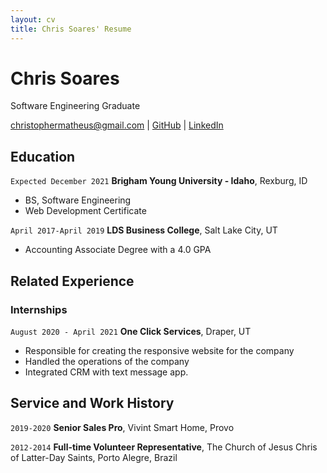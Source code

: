 ```yaml
---
layout: cv
title: Chris Soares' Resume
---
```

# Chris Soares
Software Engineering Graduate

<div id="webaddress">
<a href="christophermatheus@gmail.com">christophermatheus@gmail.com</a>
| <a href="https://github.com/chrissoares26">GitHub</a>
| <a href="https://www.linkedin.com/in/chrissoares26/">LinkedIn</a>
</div>

<!-- https://www.monique.tech/the-art-of-markdown -->

## Education

`Expected December 2021`
__Brigham Young University - Idaho__, Rexburg, ID

- BS, Software Engineering
- Web Development Certificate

`April 2017-April 2019`
__LDS Business College__, Salt Lake City, UT

- Accounting Associate Degree with a 4.0 GPA


## Related Experience

### Internships

`August 2020 - April 2021`
__One Click Services__, Draper, UT

- Responsible for creating the responsive website for the company
- Handled the operations of the company
- Integrated CRM with text message app.


## Service and Work History

`2019-2020`
__Senior Sales Pro__, Vivint Smart Home, Provo


`2012-2014`
__Full-time Volunteer Representative__, The Church of Jesus Chris of Latter-Day Saints, Porto Alegre, Brazil



<!-- ### Footer

Last updated: Apr 2021 -->


